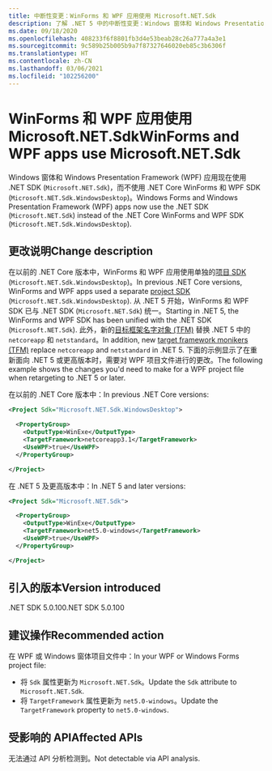 ```yaml
---
title: 中断性变更：WinForms 和 WPF 应用使用 Microsoft.NET.Sdk
description: 了解 .NET 5 中的中断性变更：Windows 窗体和 Windows Presentation Framework 应用现使用 .NET SDK，而不使用 .NET Core WinForms 和 WPF SDK。
ms.date: 09/18/2020
ms.openlocfilehash: 408233f6f8801fb3d4e53beab28c26a777a4a3e1
ms.sourcegitcommit: 9c589b25b005b9a7f87327646020eb85c3b6306f
ms.translationtype: HT
ms.contentlocale: zh-CN
ms.lasthandoff: 03/06/2021
ms.locfileid: "102256200"
---
```

# <a name="winforms-and-wpf-apps-use-microsoftnetsdk"></a><span data-ttu-id="48588-103">WinForms 和 WPF 应用使用 Microsoft.NET.Sdk</span><span class="sxs-lookup"><span data-stu-id="48588-103">WinForms and WPF apps use Microsoft.NET.Sdk</span></span>

<span data-ttu-id="48588-104">Windows 窗体和 Windows Presentation Framework (WPF) 应用现在使用 .NET SDK (`Microsoft.NET.Sdk`)，而不使用 .NET Core WinForms 和 WPF SDK (`Microsoft.NET.Sdk.WindowsDesktop`)。</span><span class="sxs-lookup"><span data-stu-id="48588-104">Windows Forms and Windows Presentation Framework (WPF) apps now use the .NET SDK (`Microsoft.NET.Sdk`) instead of the .NET Core WinForms and WPF SDK (`Microsoft.NET.Sdk.WindowsDesktop`).</span></span>

## <a name="change-description"></a><span data-ttu-id="48588-105">更改说明</span><span class="sxs-lookup"><span data-stu-id="48588-105">Change description</span></span>

<span data-ttu-id="48588-106">在以前的 .NET Core 版本中，WinForms 和 WPF 应用使用单独的[项目 SDK](../../../project-sdk/overview.md) (`Microsoft.NET.Sdk.WindowsDesktop`)。</span><span class="sxs-lookup"><span data-stu-id="48588-106">In previous .NET Core versions, WinForms and WPF apps used a separate [project SDK](../../../project-sdk/overview.md) (`Microsoft.NET.Sdk.WindowsDesktop`).</span></span> <span data-ttu-id="48588-107">从 .NET 5 开始，WinForms 和 WPF SDK 已与 .NET SDK (`Microsoft.NET.Sdk`) 统一。</span><span class="sxs-lookup"><span data-stu-id="48588-107">Starting in .NET 5, the WinForms and WPF SDK has been unified with the .NET SDK (`Microsoft.NET.Sdk`).</span></span> <span data-ttu-id="48588-108">此外，新的[目标框架名字对象 (TFM)](../../../../standard/frameworks.md) 替换 .NET 5 中的 `netcoreapp` 和 `netstandard`。</span><span class="sxs-lookup"><span data-stu-id="48588-108">In addition, new [target framework monikers (TFM)](../../../../standard/frameworks.md) replace `netcoreapp` and `netstandard` in .NET 5.</span></span> <span data-ttu-id="48588-109">下面的示例显示了在重新面向 .NET 5 或更高版本时，需要对 WPF 项目文件进行的更改。</span><span class="sxs-lookup"><span data-stu-id="48588-109">The following example shows the changes you'd need to make for a WPF project file when retargeting to .NET 5 or later.</span></span>

<span data-ttu-id="48588-110">在以前的 .NET Core 版本中：</span><span class="sxs-lookup"><span data-stu-id="48588-110">In previous .NET Core versions:</span></span>

```xml
<Project Sdk="Microsoft.NET.Sdk.WindowsDesktop">

  <PropertyGroup>
    <OutputType>WinExe</OutputType>
    <TargetFramework>netcoreapp3.1</TargetFramework>
    <UseWPF>true</UseWPF>
  </PropertyGroup>

</Project>
```

<span data-ttu-id="48588-111">在 .NET 5 及更高版本中：</span><span class="sxs-lookup"><span data-stu-id="48588-111">In .NET 5 and later versions:</span></span>

```xml
<Project Sdk="Microsoft.NET.Sdk">

  <PropertyGroup>
    <OutputType>WinExe</OutputType>
    <TargetFramework>net5.0-windows</TargetFramework>
    <UseWPF>true</UseWPF>
  </PropertyGroup>

</Project>
```

## <a name="version-introduced"></a><span data-ttu-id="48588-112">引入的版本</span><span class="sxs-lookup"><span data-stu-id="48588-112">Version introduced</span></span>

<span data-ttu-id="48588-113">.NET SDK 5.0.100</span><span class="sxs-lookup"><span data-stu-id="48588-113">.NET SDK 5.0.100</span></span>

## <a name="recommended-action"></a><span data-ttu-id="48588-114">建议操作</span><span class="sxs-lookup"><span data-stu-id="48588-114">Recommended action</span></span>

<span data-ttu-id="48588-115">在 WPF 或 Windows 窗体项目文件中：</span><span class="sxs-lookup"><span data-stu-id="48588-115">In your WPF or Windows Forms project file:</span></span>

- <span data-ttu-id="48588-116">将 `Sdk` 属性更新为 `Microsoft.NET.Sdk`。</span><span class="sxs-lookup"><span data-stu-id="48588-116">Update the `Sdk` attribute  to `Microsoft.NET.Sdk`.</span></span>
- <span data-ttu-id="48588-117">将 `TargetFramework` 属性更新为 `net5.0-windows`。</span><span class="sxs-lookup"><span data-stu-id="48588-117">Update the `TargetFramework` property to `net5.0-windows`.</span></span>

## <a name="affected-apis"></a><span data-ttu-id="48588-118">受影响的 API</span><span class="sxs-lookup"><span data-stu-id="48588-118">Affected APIs</span></span>

<span data-ttu-id="48588-119">无法通过 API 分析检测到。</span><span class="sxs-lookup"><span data-stu-id="48588-119">Not detectable via API analysis.</span></span>

<!--

### Affected APIs

Not detectable via API analysis.

### Category

- Windows Forms
- Windows Presentation Framework (WPF)

-->
